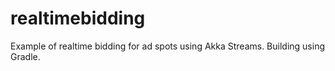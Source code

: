 # realtimebidding

Example of realtime bidding for ad spots using Akka Streams. Building using Gradle.
